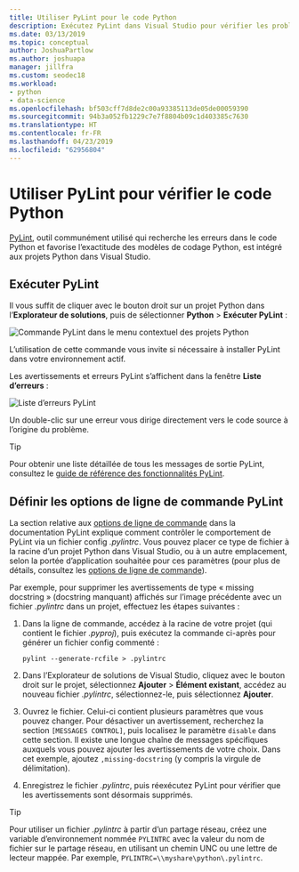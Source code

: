 ```yaml
---
title: Utiliser PyLint pour le code Python
description: Exécutez PyLint dans Visual Studio pour vérifier les problèmes de code Python, y compris les options de ligne de commande pour personnaliser le linting.
ms.date: 03/13/2019
ms.topic: conceptual
author: JoshuaPartlow
ms.author: joshuapa
manager: jillfra
ms.custom: seodec18
ms.workload:
- python
- data-science
ms.openlocfilehash: bf503cff7d8de2c00a93385113de05de00059390
ms.sourcegitcommit: 94b3a052fb1229c7e7f8804b09c1d403385c7630
ms.translationtype: HT
ms.contentlocale: fr-FR
ms.lasthandoff: 04/23/2019
ms.locfileid: "62956804"
---
```

# <a name="use-pylint-to-check-python-code"></a>Utiliser PyLint pour vérifier le code Python

[PyLint](https://www.pylint.org/), outil communément utilisé qui recherche les erreurs dans le code Python et favorise l’exactitude des modèles de codage Python, est intégré aux projets Python dans Visual Studio.

## <a name="run-pylint"></a>Exécuter PyLint

Il vous suffit de cliquer avec le bouton droit sur un projet Python dans l’**Explorateur de solutions**, puis de sélectionner **Python** > **Exécuter PyLint** :

![Commande PyLint dans le menu contextuel des projets Python](media/code-pylint-command.png)

L’utilisation de cette commande vous invite si nécessaire à installer PyLint dans votre environnement actif.

Les avertissements et erreurs PyLint s’affichent dans la fenêtre **Liste d’erreurs** :

![Liste d’erreurs PyLint](media/code-pylint-error-list.png)

Un double-clic sur une erreur vous dirige directement vers le code source à l’origine du problème.

> [!Tip]
> Pour obtenir une liste détaillée de tous les messages de sortie PyLint, consultez le [guide de référence des fonctionnalités PyLint](https://pylint.readthedocs.io/en/latest/technical_reference/features.html).

## <a name="set-pylint-command-line-options"></a>Définir les options de ligne de commande PyLint

La section relative aux [options de ligne de commande](https://pylint.readthedocs.io/en/latest/user_guide/run.html#command-line-options) dans la documentation PyLint explique comment contrôler le comportement de PyLint via un fichier config *.pylintrc*. Vous pouvez placer ce type de fichier à la racine d’un projet Python dans Visual Studio, ou à un autre emplacement, selon la portée d’application souhaitée pour ces paramètres (pour plus de détails, consultez les [options de ligne de commande](https://pylint.readthedocs.io/en/latest/user_guide/run.html#command-line-options)).

Par exemple, pour supprimer les avertissements de type « missing docstring » (docstring manquant) affichés sur l’image précédente avec un fichier *.pylintrc* dans un projet, effectuez les étapes suivantes :

1. Dans la ligne de commande, accédez à la racine de votre projet (qui contient le fichier *.pyproj*), puis exécutez la commande ci-après pour générer un fichier config commenté :

   ```command
   pylint --generate-rcfile > .pylintrc
   ```

1. Dans l’Explorateur de solutions de Visual Studio, cliquez avec le bouton droit sur le projet, sélectionnez **Ajouter** > **Élément existant**, accédez au nouveau fichier *.pylintrc*, sélectionnez-le, puis sélectionnez **Ajouter**.

1. Ouvrez le fichier. Celui-ci contient plusieurs paramètres que vous pouvez changer. Pour désactiver un avertissement, recherchez la section `[MESSAGES CONTROL]`, puis localisez le paramètre `disable` dans cette section. Il existe une longue chaîne de messages spécifiques auxquels vous pouvez ajouter les avertissements de votre choix. Dans cet exemple, ajoutez `,missing-docstring` (y compris la virgule de délimitation).

1. Enregistrez le fichier *.pylintrc*, puis réexécutez PyLint pour vérifier que les avertissements sont désormais supprimés.

> [!Tip]
> Pour utiliser un fichier *.pylintrc* à partir d’un partage réseau, créez une variable d’environnement nommée `PYLINTRC` avec la valeur du nom de fichier sur le partage réseau, en utilisant un chemin UNC ou une lettre de lecteur mappée. Par exemple, `PYLINTRC=\\myshare\python\.pylintrc`.
